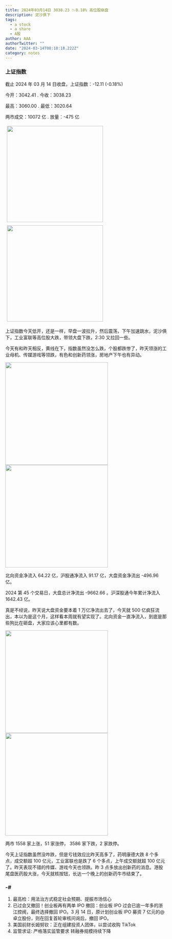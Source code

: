 ```yaml
---
title: 2024年03月14日 3038.23 📉0.18% 高位股崩盘
description: 泥沙俱下
tags:
  - a stock
  - a share
  - A股
author: AAA
authorTwitter: ""
date: "2024-03-14T08:18:18.222Z"
category: notes
---
```


### 上证指数

截止 2024 年 03 月 14 日收盘，上证指数：<span class="font-semibold text-g-5">-12.11 (-0.18%)</span>

今开：<span class="font-semibold text-g-5">3042.41 </span> . 今收：<span class="font-semibold text-g-5">3038.23 </span>

最高：<span class="font-semibold text-r-5">3060.00 </span> . 最低：<span class="font-semibold text-g-5">3020.64 </span>

两市成交：<span class="font-semibold">10072 亿</span> . 放量：<span class="font-semibold text-g-5">-475 亿</span>

<img src="/images/uploads/2024-03/20240314-zs-sh.png" style="width: 300px;display:inline-block;margin: 5px">
<img src="/images/uploads/2024-03/20240314-zs-sh-rk.png" style="width: 300px;display:inline-block;margin: 5px">

上证指数今天低开，还是一样，早盘一波拉升，然后震荡，下午加速跳水，泥沙俱下，工业富联等高位股大跌，带领大盘下跌，2:30 又拉回一些。

今天有和昨天相反，黄线在下，指数虽然没怎么跌，个股都跌惨了，昨天领涨的工业母机、传媒游戏等领跌，有色和创新药领涨，房地产下午也有异动。

<img src="/images/uploads/2024-03/20240314-zs-global.png" width="320">

<img src="/images/uploads/2024-03/20240314-zs-bs.png" width="320">

北向资金净流入 <span class="font-semibold text-r-6">64.22 亿</span>，沪股通净流入 <span class="font-semibold text-r-6">91.17 亿</span>，大盘资金净流出 <span class="font-semibold text-g-7">-496.96 亿</span>。

2024 第 45 个交易日，大盘总计净流出 <span class="font-semibold text-g-8">-9662.66 </span>。沪深股通今年累计净流入 <span class="font-semibold text-r-6">1642.43 </span>亿。

真是不经说，昨天说大盘资金要本着 1 万亿净流出去了，今天就 500 亿疯狂流出，本以为是这个月，这样看本周就有望实现了。北向资金一直净流入，到底是那些狗比在砸盘，大家应该心里都有数。

<img src="/images/uploads/2024-03/20240314-zs-as.png" width="320">
<img src="/images/uploads/2024-03/20240314-zs-zdtj.png" width="320">

两市 <span class="text-r-5">1558</span> 家上涨，51 家涨停， <span class="font-semibold text-g-6">3586</span> 家下跌，2 家跌停。

今天上证指数虽然没咋跌，但是亏钱效应比昨天高多了，药明康德大跌 8 个多点，成交额超 100 亿元，工业富联也是跌了 6 个多点，上午成交额就超 100 亿元了。昨天表现不错的传媒、游戏今天也领跌。昨 3 点多放出创新药的消息。港股尾盘医药股大涨，今天就核按钮，长达一个晚上的创新药牛市结束了。

### -#

1. 最高检：用法治方式稳定社会预期、提振市场信心
2. 已过会又撤回！创业板再有两单 IPO 撤回：创业板 IPO 过会已逾一年多的浙江控阀，最终选择撤回 IPO。3 月 14 日，原计划创业板 IPO 募资 7 亿元的@卓立股份，则在回复首轮审核问询后，撤回 IPO。
3. 美国前财长姆努钦：正在组建投资人团体，以尝试收购 TikTok
4. 监管求证: 严格落实监管要求 转融券规模持续下降
